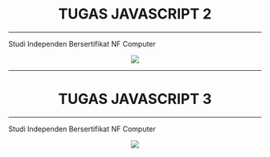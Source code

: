 <center><h1>TUGAS JAVASCRIPT 2</h1></center>
<hr/>

<p>Studi Independen Bersertifikat NF Computer</p>

<center>
<img src="https://learn.nurulfikri.com/pluginfile.php/1/theme_edumy/headerlogo2/1709107009/logo_nf-computer-ok.png"/>
</center>

<hr/>

<center><h1>TUGAS JAVASCRIPT 3</h1></center>
<hr/>

<p>Studi Independen Bersertifikat NF Computer</p>

<center>
<img src="https://learn.nurulfikri.com/pluginfile.php/1/theme_edumy/headerlogo2/1709107009/logo_nf-computer-ok.png"/>
</center>
